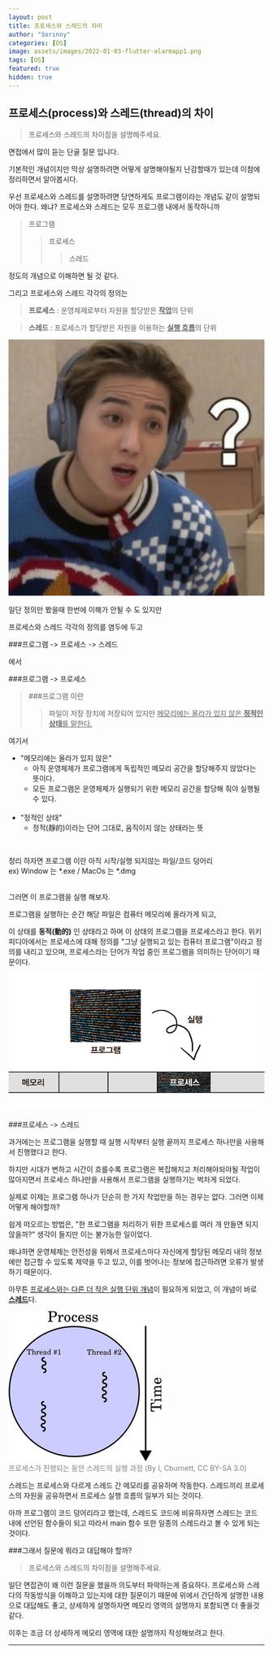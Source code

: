 ```yaml
---
layout: post
title: 프로세스와 스레드의 차이
author: "Sorinny"
categories: [OS]
image: assets/images/2022-01-03-flutter-alarmapp1.png
tags: [OS]
featured: true
hidden: true
---
```


## 프로세스(process)와 스레드(thread)의 차이


>프로세스와 스레드의 차이점을 설명해주세요.


면접에서 많이 듣는 단골 질문 입니다.

기본적인 개념이지만 막상 설명하려면 어떻게 설명해야될지 난감할때가 있는데
이참에 정리하면서 알아봅시다.

우선 프로세스와 스레드를 설명하려면 당연하게도 프로그램이라는 개념도 같이 설명되어야 한다.
왜냐?
프로세스와 스레드는 모두 프로그램 내에서 동작하니까

>프로그램
>   >프로세스
>   >
>   >   >스레드

정도의 개념으로 이해하면 될 것 같다.

그리고 프로세스와 스레드 각각의 정의는

> **프로세스** : 운영체제로부터 자원을 할당받은 <u>**작업**</u>의 단위
> 

> **스레드** : 프로세스가 할당받은 자원을 이용하는 <u>**실행 흐름**</u>의 단위


 ![](/assets/images/물음표1.jpeg)
 

일단 정의만 봤을때 한번에 이해가 안될 수 도 있지만

프로세스와 스레드 각각의 정의를 염두에 두고

###프로그램 -> 프로세스 -> 스레드

에서 

###프로그램 -> 프로세스

> ###프로그램 이란
> > 파일이 저장 장치에 저장되어 있지만 <u>메모리에는 올라가 있지 않은 **정적인 상태**를 말한다.</u>

여기서

- "메모리에는 올라가 있지 않은" 
  - 아직 운영체제가 프로그램에게 독립적인 메모리 공간을 할당해주지 않았다는 뜻이다. 
  - 모든 프로그램은 운영체제가 실행되기 위한 메모리 공간을 할당해 줘야 실행될 수 있다.
<br><br>
- "정적인 상태"
  - 정적(靜的)이라는 단어 그대로, 움직이지 않는 상태라는 뜻

<br>

정리 하자면 프로그램 이란 아직 시작/실행 되지않는 파일/코드 덩어리<br>
ex) Window 는 *.exe / MacOs 는 *.dmg

<br>
그러면 이 프로그램을 실행 해보자.


프로그램을 실행하는 순간 해당 파일은 컴퓨터 메모리에 올라가게 되고,

이 상태를 **동적(動的)** 인 상태라고 하며 이 상태의 프로그램을 프로세스라고 한다.
위키피디아에서는 프로세스에 대해 정의를 "그냥 실행되고 있는 컴퓨터 프로그램"이라고 정의를 내리고 있으며,
프로세스라는 단어가 작업 중인 프로그램을 의미하는 단어이기 때문이다.


![프로그램 실행](/assets/images/2022-01-12-OS-1프로그램실행프로세스.png)


###프로세스 -> 스레드

과거에는는 프로그램을 실행할 때 실행 시작부터 실행 끝까지 프로세스 하나만을 사용해서 진행했다고 한다.

하지만 시대가 변하고 시간이 흐를수록 프로그램은 복잡해지고 처리해야되야될 작업이 많아지면서
프로세스 하나만을 사용해서 프로그램을 실행하기는 벅차게 되었다. 

실제로 이제는 프로그램 하나가 단순히 한 가지 작업만을 하는 경우는 없다. 그러면 이제 어떻게 해야할까?


쉽게 떠오르는 방법은, "한 프로그램을 처리하기 위한 프로세스를 여러 개 만들면 되지 않을까?" 생각이 들지만 이는 불가능한 일이었다.

왜냐하면 운영체제는 안전성을 위해서 프로세스마다 자신에게 할당된 메모리 내의 정보에만 접근할 수 있도록 제약을 두고 있고, 이를 벗어나는 정보에 접근하려면 오류가 발생하기 때문이다.

아무튼 <u>프로세스와는 다른 더 작은 실행 단위 개념</u>이 필요하게 되었고, 이 개념이 바로 <u>**스레드**</u>다.


![프로그램 실행](/assets/images/2022-01-12-OS-2프로그램실행프로세스.png)<br>
<span style="color:grey">
프로세스가 진행되는 동안 스레드의 실행 과정
(By I, Cburnett, CC BY-SA 3.0)
</span>

스레드는 프로세스와 다르게 스레드 간 메모리를 공유하며 작동한다. 
스레드끼리 프로세스의 자원을 공유하면서 프로세스 실행 흐름의 일부가 되는 것이다. 

아까 프로그램이 코드 덩어리라고 했는데, 스레드도 코드에 비유하자면 스레드는 코드 내에 선언된 함수들이 되고 따라서 main 함수 또한 일종의 스레드라고 볼 수 있게 되는 것이다.


###그래서 질문에 뭐라고 대답해야 할까?

>프로세스와 스레드의 차이점을 설명해주세요.

일단 면잡관이 왜 이런 질문을 했을까 의도부터 파악하는게 중요하다.
프로세스와 스레다의 작동방식을 이해하고 있는지에 대한 질문이기 때문에
위에서 간단하게 설명한 내용으로 대답해도 좋고,
상세하게 설명하자면 메모리 영역의 설명까지 포함되면 더 좋을것 같다.

이후는 조금 더 상세하게 메모리 영역에 대한 설명까지 작성해보려고 한다.

---
